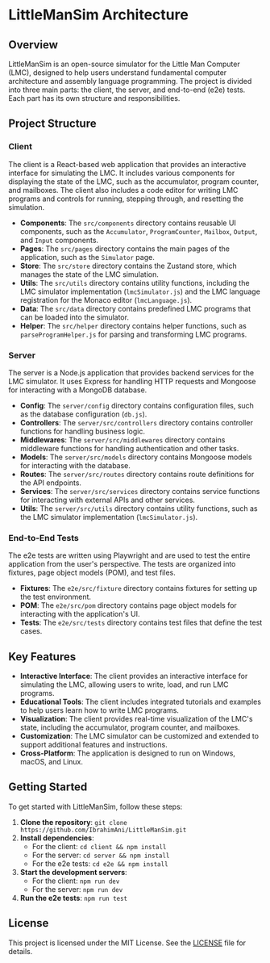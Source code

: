 # LittleManSim Architecture

## Overview

LittleManSim is an open-source simulator for the Little Man Computer (LMC), designed to help users understand fundamental computer architecture and assembly language programming. The project is divided into three main parts: the client, the server, and end-to-end (e2e) tests. Each part has its own structure and responsibilities.

## Project Structure

### Client

The client is a React-based web application that provides an interactive interface for simulating the LMC. It includes various components for displaying the state of the LMC, such as the accumulator, program counter, and mailboxes. The client also includes a code editor for writing LMC programs and controls for running, stepping through, and resetting the simulation.

- **Components**: The `src/components` directory contains reusable UI components, such as the `Accumulator`, `ProgramCounter`, `Mailbox`, `Output`, and `Input` components.
- **Pages**: The `src/pages` directory contains the main pages of the application, such as the `Simulator` page.
- **Store**: The `src/store` directory contains the Zustand store, which manages the state of the LMC simulation.
- **Utils**: The `src/utils` directory contains utility functions, including the LMC simulator implementation (`lmcSimulator.js`) and the LMC language registration for the Monaco editor (`lmcLanguage.js`).
- **Data**: The `src/data` directory contains predefined LMC programs that can be loaded into the simulator.
- **Helper**: The `src/helper` directory contains helper functions, such as `parseProgramHelper.js` for parsing and transforming LMC programs.

### Server

The server is a Node.js application that provides backend services for the LMC simulator. It uses Express for handling HTTP requests and Mongoose for interacting with a MongoDB database.

- **Config**: The `server/config` directory contains configuration files, such as the database configuration (`db.js`).
- **Controllers**: The `server/src/controllers` directory contains controller functions for handling business logic.
- **Middlewares**: The `server/src/middlewares` directory contains middleware functions for handling authentication and other tasks.
- **Models**: The `server/src/models` directory contains Mongoose models for interacting with the database.
- **Routes**: The `server/src/routes` directory contains route definitions for the API endpoints.
- **Services**: The `server/src/services` directory contains service functions for interacting with external APIs and other services.
- **Utils**: The `server/src/utils` directory contains utility functions, such as the LMC simulator implementation (`lmcSimulator.js`).

### End-to-End Tests

The e2e tests are written using Playwright and are used to test the entire application from the user's perspective. The tests are organized into fixtures, page object models (POM), and test files.

- **Fixtures**: The `e2e/src/fixture` directory contains fixtures for setting up the test environment.
- **POM**: The `e2e/src/pom` directory contains page object models for interacting with the application's UI.
- **Tests**: The `e2e/src/tests` directory contains test files that define the test cases.

## Key Features

- **Interactive Interface**: The client provides an interactive interface for simulating the LMC, allowing users to write, load, and run LMC programs.
- **Educational Tools**: The client includes integrated tutorials and examples to help users learn how to write LMC programs.
- **Visualization**: The client provides real-time visualization of the LMC's state, including the accumulator, program counter, and mailboxes.
- **Customization**: The LMC simulator can be customized and extended to support additional features and instructions.
- **Cross-Platform**: The application is designed to run on Windows, macOS, and Linux.

## Getting Started

To get started with LittleManSim, follow these steps:

1. **Clone the repository**: `git clone https://github.com/IbrahimAni/LittleManSim.git`
2. **Install dependencies**:
   - For the client: `cd client && npm install`
   - For the server: `cd server && npm install`
   - For the e2e tests: `cd e2e && npm install`
3. **Start the development servers**:
   - For the client: `npm run dev`
   - For the server: `npm run dev`
4. **Run the e2e tests**: `npm run test`

## License

This project is licensed under the MIT License. See the [LICENSE](../LICENSE) file for details.
